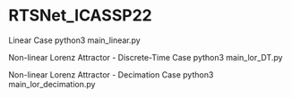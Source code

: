 # RTSNet_ICASSP22

Linear Case
python3 main_linear.py

Non-linear Lorenz Attractor - Discrete-Time Case
python3 main_lor_DT.py 

Non-linear Lorenz Attractor - Decimation Case
python3 main_lor_decimation.py